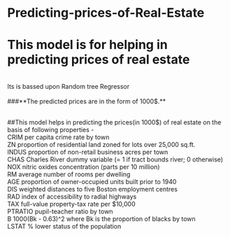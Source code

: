 # Predicting-prices-of-Real-Estate
<h1> This model is for helping in predicting prices of real estate </h1> <br> 
Its is bassed upon Random tree Regressor
<br>
<br>
###**The predicted prices are in the form of 1000$.**
<br><br>

##This model helps in predicting the prices(in 1000$) of real estate on the basis of following properties - <br>
 CRIM      per capita crime rate by town<br>
 ZN        proportion of residential land zoned for lots over 25,000 sq.ft.<br>
 INDUS     proportion of non-retail business acres per town <br>
 CHAS      Charles River dummy variable (= 1 if tract bounds river; 0 otherwise) <br>
 NOX       nitric oxides concentration (parts per 10 million) <br>
 RM        average number of rooms per dwelling <br>
 AGE       proportion of owner-occupied units built prior to 1940 <br>
 DIS       weighted distances to five Boston employment centres <br>
 RAD       index of accessibility to radial highways <br>
 TAX      full-value property-tax rate per $10,000 <br>
 PTRATIO  pupil-teacher ratio by town <br>
 B        1000(Bk - 0.63)^2 where Bk is the proportion of blacks by town <br>
 LSTAT    % lower status of the population <br>

